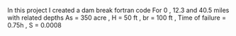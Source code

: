 In this project I created a dam break fortran code
For 0 , 12.3 and 40.5 miles with related depths
As = 350 acre , H = 50 ft , br = 100 ft , Time of failure = 0.75h , S = 0.0008
